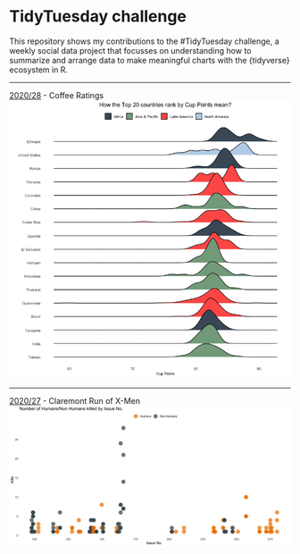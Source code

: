 # TidyTuesday challenge

This repository shows my contributions to the #TidyTuesday challenge, a weekly social data project that focusses on understanding how to summarize and arrange data to make meaningful charts with the {tidyverse} ecosystem in R.

_______
[2020/28](Scripts/2020_28_coffe_ratings.Rmd) - Coffee Ratings
<br/>
![Alt text](Images/2020_20_Coffee_Ratings.png?raw=true)

_______
[2020/27](Scripts/2020_27_X_Men.Rmd) - Claremont Run of X-Men
<br/>
![Alt text](Images/2020_27_X_Men.png?raw=true)
